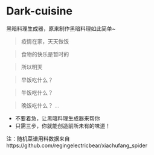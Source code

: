 # Dark-cuisine
黑暗料理生成器，原来制作黑暗料理如此简单~

 
> 疫情在家，天天做饭

> 食物的快乐是暂时的

> 所以明天

> 早饭吃什么？

> 午饭吃什么？

> 晚饭吃什么？
 ...

- 不要着急，让黑暗料理生成器来帮你
- 只需三步，你就能创造前所未有的味道！

注：随机菜谱用料数据来自https://github.com/regingelectricbear/xiachufang_spider
